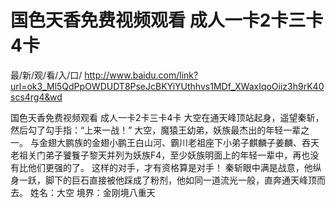 # 国色天香免费视频观看 成人一卡2卡三卡4卡

最/新/观/看/入/口/ http://www.baidu.com/link?url=ok3_Ml5QdPpOWDUDT8PseJcBKYiYUthhvs1MDf_XWaxIqoOiiz3h9rK40scs4rg4&wd


国色天香免费视频观看 成人一卡2卡三卡4卡
 大空在通天峰顶站起身，遥望秦斩，然后勾了勾手指：“上来一战！”
    大空，魔猿王幼弟，妖族最杰出的年轻一辈之一。
    与金翅大鹏族的金翅小鹏王白山河、霸川老祖座下小弟子麒麟子姜麟、吞天老祖关门弟子饕餮子黎天并列为妖族F4，至少妖族明面上的年轻一辈中，再也没有比他们更强的了。
    这样的对手，才有资格算是对手！
    秦斩眼中满是战意，他纵身一跃，脚下的巨石直接被他踩成了粉剂，他如同一道流光一般，直奔通天峰顶而去。
    姓名：大空
    境界：金刚境八重天
